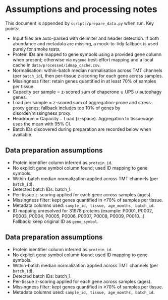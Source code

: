 # Assumptions and processing notes

This document is appended by `scripts/prepare_data.py` when run. Key points:

- Input files are auto-parsed with delimiter and header detection. If both abundance and metadata are missing, a mock-to-tidy fallback is used purely for smoke tests.
- Protein IDs are mapped to gene symbols using a provided gene column when present; otherwise via `mygene` best-effort mapping and a local cache in `data/processed/idmap_cache.csv`.
- Normalisation: within-batch median normalisation across TMT channels (per `batch_id`), then per-tissue z-scoring for each gene across samples.
- Missingness filter: retain genes quantified in at least 70% of samples per tissue.
- Capacity per sample = z-scored sum of chaperone ∪ UPS ∪ autophagy genes.
- Load per sample = z-scored sum of aggregation-prone and stress-proxy genes; fallback includes top 10% of genes by disorder/missingness proxy.
- Headroom = Capacity − Load (z-space). Aggregation to tissue×age uses the mean with 95% CI.
- Batch IDs discovered during preparation are recorded below when available.
## Data preparation assumptions

- Protein identifier column inferred as `protein_id`.
- No explicit gene symbol column found; used ID mapping to gene symbols.
- Within-batch median normalization applied across TMT channels (per `batch_id`).
- Detected batch IDs: batch_1.
- Per-tissue z-scoring applied for each gene across samples (ages).
- Missingness filter: kept genes quantified in ≥70% of samples per tissue.
- Metadata columns used: `sample_id, tissue, age_months, batch_id`.
- ID mapping unresolved for 31978 proteins (example: P0001, P0002, P0003, P0004, P0005, P0006, P0007, P0008, P0009, P0010…). Fallback: keep original ID as `gene_symbol`.

## Data preparation assumptions

- Protein identifier column inferred as `protein_id`.
- No explicit gene symbol column found; used ID mapping to gene symbols.
- Within-batch median normalization applied across TMT channels (per `batch_id`).
- Detected batch IDs: batch_1.
- Per-tissue z-scoring applied for each gene across samples (ages).
- Missingness filter: kept genes quantified in ≥70% of samples per tissue.
- Metadata columns used: `sample_id, tissue, age_months, batch_id`.

